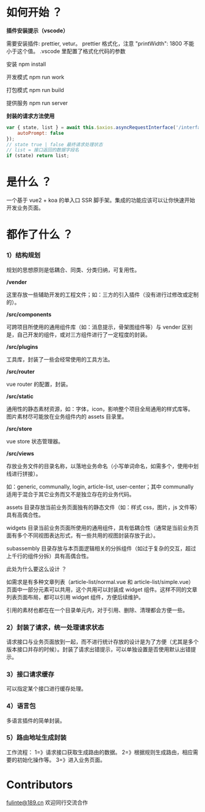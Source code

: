 # 如何开始 ？

**插件安装提示（vscode）**

需要安装插件: prettier, vetur。 prettier 格式化，注意 "printWidth": 1800 不能小于这个值。 .vscode 里配置了格式化代码的参数

安装 npm install

开发模式 npm run work

打包模式 npm run build

提供服务 npm run server

**封装的请求方法使用**

```javascript
var { state, list } = await this.$axios.asyncRequestInterface('/interface-name', {}, 'get', {
    autoPrompt: false
});
// state true | false 最终请求处理状态
// list = 接口返回的数据字段名
if (state) return list;
```

# 是什么 ？

一个基于 vue2 + koa 的单入口 SSR 脚手架。集成的功能应该可以让你快速开始开发业务页面。

# 都作了什么 ？

### 1）结构规划

规划的思想原则是低耦合、同类、分类归纳，可复用性。

**/vender**

这里存放一些辅助开发的工程文件；如：三方的引入插件（没有进行过修改或定制的）。

**/src/components**

可跨项目所使用的通用组件库（如：消息提示，骨架图组件等）与 vender 区别是，自己开发的组件，或对三方组件进行了一定程度的封装。

**/src/plugins**

工具库，封装了一些会经常使用的工具方法。

**/src/router**

vue router 的配置，封装。

**/src/static**

通用性的静态素材资源，如：字体，icon，影响整个项目全局通用的样式库等。图片素材尽可能放在业务组件内的 assets 目录里。

**/src/store**

vue store 状态管理器。

**/src/views**

存放业务文件的目录名称，以落地业务命名（小写单词命名，如需多个，使用中划线进行拼接）。

如：generic, communally, login, article-list, user-center；其中 communally 适用于混合于其它业务而又不是独立存在的业务代码。

assets 目录存放当前业务页面独有的静态文件（如：样式 css，图片，js 文件等）具有高偶合性。

widgets 目录当前业务页面所使用的通用组件，具有低耦合性（通常是当前业务页面有多个不同视图表达形式，有一些共用的视图封装存放于此）。

subassembly 目录存放与本页面逻辑相关的分拆组件（如过于复杂的交互，超过上千行的组件分拆）具有高偶合性。

此处为什么要这么设计 ？

如需求是有多种文章列表（article-list/normal.vue 和 article-list/simple.vue）页面中一部分元素可以共用，这个共用可以封装成 widget 组件。这样不同的文章列表页面布局，都可以引用 widget 组件，方便后续维护。

引用的素材也都在在一个目录单元内，对于引用、删除、清理都会方便一些。

### 2）封装了请求，统一处理请求状态

请求接口与业务页面放到一起，而不进行统计存放的设计是为了方便（尤其是多个版本接口并存的时候）。封装了请求出错提示，可以单独设置是否使用默认出错提示。

### 3）接口请求缓存

可以指定某个接口进行缓存处理。

### 4）语言包

多语言插件的简单封装。

### 5）路由地址生成封装

工作流程： 1=》请求接口获取生成路由的数据。 2=》根据规则生成路由，相应需要的初始化操作等。 3=》进入业务页面。

# Contributors

fulinte@189.cn 欢迎同行交流合作
